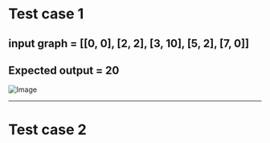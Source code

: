 

# Test case 1


## input graph =  [[0, 0], [2, 2], [3, 10], [5, 2], [7, 0]]
## Expected output = 20 

![Image](https://i.imgur.com/Uhs43qw.png)


---


# Test case 2 
